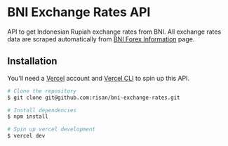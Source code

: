 # BNI Exchange Rates API

API to get Indonesian Rupiah exchange rates from BNI. All exchange rates data are scraped automatically from [BNI Forex Information](https://bni.co.id/en-us/home/forexinformation) page.

## Installation

You'll need a [Vercel](https://vercel.com/home) account and [Vercel CLI](https://vercel.com/download) to spin up this API.

```bash
# Clone the repository
$ git clone git@github.com:risan/bni-exchange-rates.git

# Install dependencies
$ npm install

# Spin up vercel development
$ vercel dev
```